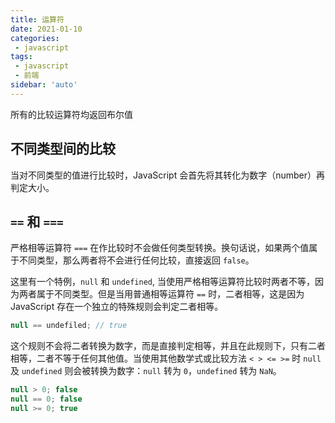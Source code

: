 ```yaml
---
title: 运算符
date: 2021-01-10
categories:
 - javascript
tags:
 - javascript
 - 前端
sidebar: 'auto'
---
```


所有的比较运算符均返回布尔值

## 不同类型间的比较
当对不同类型的值进行比较时，JavaScript 会首先将其转化为数字（number）再判定大小。

## `==` 和 `===`
严格相等运算符  `===` 在作比较时不会做任何类型转换。换句话说，如果两个值属于不同类型，那么两者将不会进行任何比较，直接返回 `false`。

这里有一个特例，`null` 和 `undefined`, 当使用严格相等运算符比较时两者不等，因为两者属于不同类型。但是当用普通相等运算符 `==` 时，二者相等，这是因为 JavaScript 存在一个独立的特殊规则会判定二者相等。
```javascript
null == undefiled; // true
```
这个规则不会将二者转换为数字，而是直接判定相等，并且在此规则下，只有二者相等，二者不等于任何其他值。当使用其他数学式或比较方法 `< > <= >=` 时 `null` 及 `undefined` 则会被转换为数字：`null` 转为 `0`，`undefined` 转为 `NaN`。
```javascript
null > 0; false
null == 0; false
null >= 0; true
```
